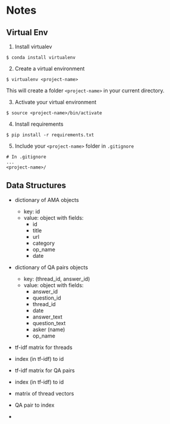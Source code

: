 # Notes

## Virtual Env

1. Install virtualev
```
$ conda install virtualenv
```

2. Create a virtual environment
```
$ virtualenv <project-name>
```
This will create a folder `<project-name>` in your current directory.

3. Activate your virtual environment
```
$ source <project-name>/bin/activate
```

4. Install requirements
```
$ pip install -r requirements.txt
```

5. Include your `<project-name>` folder in `.gitignore`
```
# In .gitignore
...
<project-name>/
```

## Data Structures

- dictionary of AMA objects
    - key: id
    - value: object with fields:
      - id
      - title
      - url
      - category
      - op_name
      - date

- dictionary of QA pairs objects
    - key: (thread_id, answer_id)
    - value: object with fields:
      - answer_id
      - question_id
      - thread_id
      - date
      - answer_text
      - question_text
      - asker (name)
      - op_name

- tf-idf matrix for threads
- index (in tf-idf) to id

- tf-idf matrix for QA pairs
- index (in tf-idf) to id

- matrix of thread vectors
- QA pair to index
 - 

